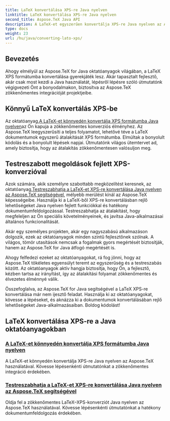 ```yaml
---
title: LaTeX konvertálása XPS-re Java nyelven
linktitle: LaTeX konvertálása XPS-re Java nyelven
second_title: Aspose.TeX Java API
description: A LaTeX-et egyszerűen konvertálja XPS-re Java nyelven az Aspose.TeX segítségével. Lépésről lépésre útmutató a zökkenőmentes integrációhoz és hatékony dokumentumfeldolgozáshoz.
type: docs
weight: 23
url: /hu/java/converting-lato-xps/
---
```

## Bevezetés

Ahogy elmélyül az Aspose.TeX for Java oktatóanyagok világában, a LaTeX XPS formátumba konvertálása gyerekjáték lesz. Akár tapasztalt fejlesztő, akár csak most kezdi a Java használatát, lépésről lépésre szóló útmutatónk végigvezeti Önt a bonyodalmakon, biztosítva az Aspose.TeX zökkenőmentes integrációját projektjeibe.

## Könnyű LaTeX konvertálás XPS-be
 Az oktatóanyag,[A LaTeX-et könnyedén konvertálja XPS formátumba Java nyelven](./simple-xps-conversion/)az Ön kapuja a zökkenőmentes konverziós élményhez. Az Aspose.TeX leegyszerűsíti a teljes folyamatot, lehetővé téve a LaTeX dokumentumok egyszerű átalakítását XPS formátumba. Elmúltak a bonyolult kódolás és a bonyolult lépések napjai. Útmutatónk világos ütemtervet ad, amely biztosítja, hogy az átalakítás zökkenőmentesen valósuljon meg.

## Testreszabott megoldások fejlett XPS-konverzióval
 Azok számára, akik személyre szabottabb megközelítést keresnek, az oktatóanyag,[Testreszabhatja a LaTeX-et XPS-re konvertálása Java nyelven az Aspose.TeX segítségével](./advanced-xps-conversion/), mélyebb merülést kínál az Aspose.TeX képességeibe. Használja ki a LaTeX-ből XPS-re konvertálásban rejlő lehetőségeket Java nyelven fejlett funkciókkal és hatékony dokumentumfeldolgozással. Testreszabhatja az átalakítást, hogy megfeleljen az Ön speciális követelményeinek, és javítsa Java-alkalmazásai általános funkcionalitását.

Akár egy személyes projekten, akár egy nagyszabású alkalmazáson dolgozik, ezek az oktatóanyagok minden szintű fejlesztőnek szólnak. A világos, tömör utasítások nemcsak a fogalmak gyors megértését biztosítják, hanem az Aspose.TeX for Java átfogó megértését is.

Ahogy felfedezi ezeket az oktatóanyagokat, rá fog jönni, hogy az Aspose.TeX tökéletes egyensúlyt teremt az egyszerűség és a testreszabás között. Az oktatóanyagok aktív hangja biztosítja, hogy Ön, a fejlesztő, kézben tartsa az irányítást, így az átalakítási folyamat zökkenőmentes és élvezetes élménnyé válik.

Összefoglalva, az Aspose.TeX for Java segítségével a LaTeX XPS-re konvertálása már nem ijesztő feladat. Használja ki az oktatóanyagokat, kövesse a lépéseket, és aknázza ki a dokumentumok konvertálásában rejlő lehetőségeket Java-alkalmazásaiban. Boldog kódolást!
## LaTeX konvertálása XPS-re a Java oktatóanyagokban
### [A LaTeX-et könnyedén konvertálja XPS formátumba Java nyelven](./simple-xps-conversion/)
A LaTeX-et könnyedén konvertálja XPS-re Java nyelven az Aspose.TeX használatával. Kövesse lépésenkénti útmutatónkat a zökkenőmentes integráció érdekében.
### [Testreszabhatja a LaTeX-et XPS-re konvertálása Java nyelven az Aspose.TeX segítségével](./advanced-xps-conversion/)
Oldja fel a zökkenőmentes LaTeX–XPS-konverziót Java nyelven az Aspose.TeX használatával. Kövesse lépésenkénti útmutatónkat a hatékony dokumentumfeldolgozás érdekében.